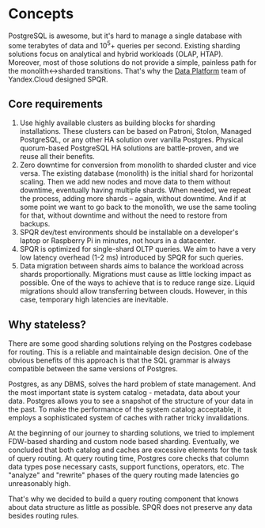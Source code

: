# Concepts

PostgreSQL is awesome, but it's hard to manage a single database with some terabytes of data and 10<sup>5</sup>+ queries per second. Existing sharding solutions focus on analytical and hybrid workloads (OLAP, HTAP). Moreover, most of those solutions do not provide a simple, painless path for the monolith<->sharded transitions. That's why the [Data Platform](https://cloud.yandex.com/en-ru/services#data-platform) team of Yandex.Cloud designed SPQR.

## Core requirements
1. Use highly available clusters as building blocks for sharding installations. These clusters can be based on Patroni, Stolon, Managed PostgreSQL, or any other HA solution over vanilla Postgres. Physical quorum-based PostgreSQL HA solutions are battle-proven, and we reuse all their benefits.
2. Zero downtime for conversion from monolith to sharded cluster and vice versa. The existing database (monolith) is the initial shard for horizontal scaling. Then we add new nodes and move data to them without downtime, eventually having multiple shards. When needed, we repeat the process, adding more shards – again, without downtime. And if at some point we want to go back to the monolith, we use the same tooling for that, without downtime and without the need to restore from backups.  
3. SPQR dev/test environments should be installable on a developer's laptop or Raspberry Pi in minutes, not hours in a datacenter.
4. SPQR is optimized for single-shard OLTP queries. We aim to have a very low latency overhead (1-2 ms) introduced by SPQR for such queries.
5. Data migration between shards aims to balance the workload across shards proportionally. Migrations must cause as little locking impact as possible. One of the ways to achieve that is to reduce range size. Liquid migrations should allow transferring between clouds. However, in this case, temporary high latencies are inevitable.

## Why stateless?
There are some good sharding solutions relying on the Postgres codebase for routing. This is a reliable and maintainable design decision. One of the obvious benefits of this approach is that the SQL grammar is always compatible between the same versions of Postgres.

Postgres, as any DBMS, solves the hard problem of state management. And the most important state is system catalog - metadata, data about your data. Postgres allows you to see a snapshot of the structure of your data in the past. To make the performance of the system catalog acceptable, it employs a sophisticated system of caches with rather tricky invalidations.

At the beginning of our journey to sharding solutions, we tried to implement FDW-based sharding and custom node based sharding. Eventually, we concluded that both catalog and caches are excessive elements for the task of query routing. At query routing time, Postgres core checks that column data types pose necessary casts, support functions, operators, etc. The "analyze" and "rewrite" phases of the query routing made latencies go unreasonably high.

That's why we decided to build a query routing component that knows about data structure as little as possible. SPQR does not preserve any data besides routing rules.
